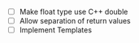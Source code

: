 -   [ ] Make float type use C++ double
-   [ ] Allow separation of return values
-   [ ] Implement Templates
